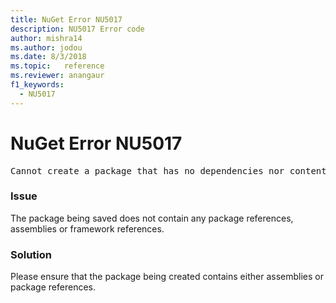 ```yaml
---
title: NuGet Error NU5017
description: NU5017 Error code
author: mishra14
ms.author: jodou
ms.date: 8/3/2018
ms.topic:   reference
ms.reviewer: anangaur
f1_keywords: 
  - NU5017
---
```


# NuGet Error NU5017
<pre>Cannot create a package that has no dependencies nor content.</pre>

### Issue

The package being saved does not contain any package references, assemblies or framework references.


### Solution

Please ensure that the package being created contains either assemblies or package references.

